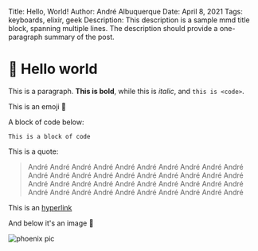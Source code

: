 Title:       Hello, World!
Author:      André Albuquerque
Date:        April 8, 2021
Tags:        keyboards, elixir, geek
Description: This description is a sample mmd title block,
             spanning multiple lines. The description should provide a
             one-paragraph summary of the post.

# :rocket: Hello world

This is a paragraph. **This is bold**, while this is _italic_, and `this is <code>`.

This is an emoji :rainbow:

A block of code below:

```
This is a block of code
```

This is a quote:

> André André André André André André André André André André André André André André André André André André André André André André André André André André André André André André André André André André André André André André André André 

This is an [hyperlink](/)

And below it's an image :art:

![phoenix pic](/images/phoenix.png)
